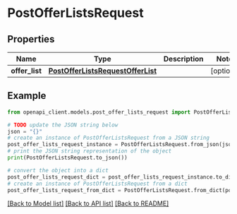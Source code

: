 # PostOfferListsRequest


## Properties

Name | Type | Description | Notes
------------ | ------------- | ------------- | -------------
**offer_list** | [**PostOfferListsRequestOfferList**](PostOfferListsRequestOfferList.md) |  | [optional] 

## Example

```python
from openapi_client.models.post_offer_lists_request import PostOfferListsRequest

# TODO update the JSON string below
json = "{}"
# create an instance of PostOfferListsRequest from a JSON string
post_offer_lists_request_instance = PostOfferListsRequest.from_json(json)
# print the JSON string representation of the object
print(PostOfferListsRequest.to_json())

# convert the object into a dict
post_offer_lists_request_dict = post_offer_lists_request_instance.to_dict()
# create an instance of PostOfferListsRequest from a dict
post_offer_lists_request_from_dict = PostOfferListsRequest.from_dict(post_offer_lists_request_dict)
```
[[Back to Model list]](../README.md#documentation-for-models) [[Back to API list]](../README.md#documentation-for-api-endpoints) [[Back to README]](../README.md)


